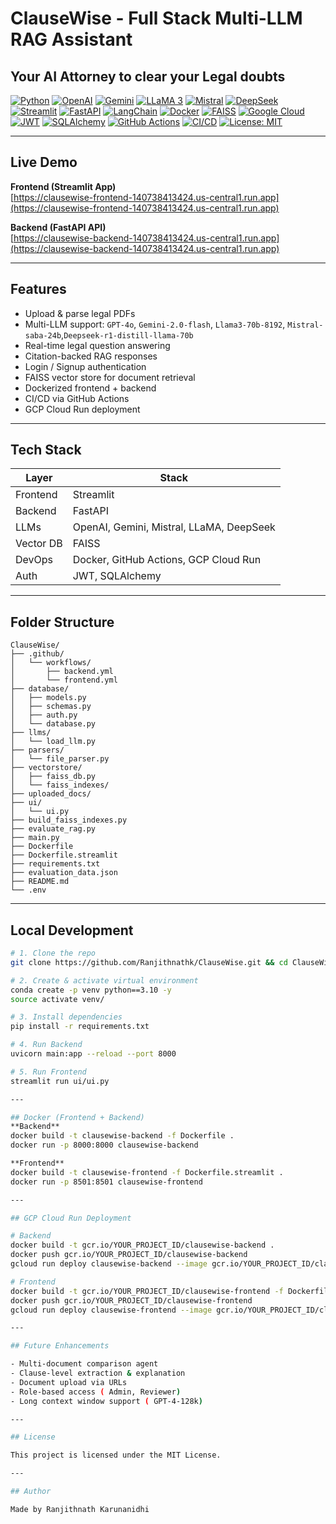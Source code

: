 # ClauseWise - Full Stack Multi-LLM RAG Assistant
## Your AI Attorney to clear your Legal doubts

[![Python](https://img.shields.io/badge/Python-3776AB?style=for-the-badge&logo=python&logoColor=white)](https://python.org)
[![OpenAI](https://img.shields.io/badge/OpenAI-412991?style=for-the-badge&logo=openai&logoColor=white)](https://openai.com)
[![Gemini](https://img.shields.io/badge/Gemini-8E75B2?style=for-the-badge&logo=google&logoColor=white)](https://gemini.google.com/)
[![LLaMA 3](https://img.shields.io/badge/LLaMA3-0054B1?style=for-the-badge&logo=meta&logoColor=white)](https://ai.meta.com/llama/)
[![Mistral](https://img.shields.io/badge/Mistral-4B0082?style=for-the-badge&logo=wind&logoColor=white)](https://mistral.ai/)
[![DeepSeek](https://img.shields.io/badge/DeepSeek-1B1B1B?style=for-the-badge&logo=deepnote&logoColor=white)](https://deepseek.com/)
[![Streamlit](https://img.shields.io/badge/Streamlit-FF4B4B?style=for-the-badge&logo=streamlit&logoColor=white)](https://streamlit.io/)
[![FastAPI](https://img.shields.io/badge/FastAPI-009688?style=for-the-badge&logo=fastapi&logoColor=white)](https://fastapi.tiangolo.com/)
[![LangChain](https://img.shields.io/badge/LangChain-000000?style=for-the-badge&logo=chainlink&logoColor=white)](https://www.langchain.com/)
[![Docker](https://img.shields.io/badge/Docker-2496ED?style=for-the-badge&logo=docker&logoColor=white)](https://www.docker.com/)
[![FAISS](https://img.shields.io/badge/FAISS-2C7BB6?style=for-the-badge&logo=apache&logoColor=white)](https://github.com/facebookresearch/faiss)
[![Google Cloud](https://img.shields.io/badge/Google%20Cloud-4285F4?style=for-the-badge&logo=googlecloud&logoColor=white)](https://cloud.google.com/)
[![JWT](https://img.shields.io/badge/JWT-000000?style=for-the-badge&logo=jsonwebtokens&logoColor=white)](https://jwt.io/)
[![SQLAlchemy](https://img.shields.io/badge/SQLAlchemy-CA504F?style=for-the-badge&logo=python&logoColor=white)](https://www.sqlalchemy.org/)
[![GitHub Actions](https://img.shields.io/badge/GitHub%20Actions-2088FF?style=for-the-badge&logo=githubactions&logoColor=white)](https://github.com/features/actions)
[![CI/CD](https://img.shields.io/badge/CI%2FCD-AEC0D6?style=for-the-badge&logo=github&logoColor=black)](https://en.wikipedia.org/wiki/CI/CD)
[![License: MIT](https://img.shields.io/badge/License-MIT-yellow?style=for-the-badge)](https://opensource.org/licenses/MIT)

---

## Live Demo

**Frontend (Streamlit App)**  
 [https://clausewise-frontend-140738413424.us-central1.run.app](https://clausewise-frontend-140738413424.us-central1.run.app)

**Backend (FastAPI API)**  
 [https://clausewise-backend-140738413424.us-central1.run.app](https://clausewise-backend-140738413424.us-central1.run.app)

---

## Features

- Upload & parse legal PDFs  
- Multi-LLM support: `GPT-4o`, `Gemini-2.0-flash`, `Llama3-70b-8192`, `Mistral-saba-24b`,`Deepseek-r1-distill-llama-70b`
- Real-time legal question answering  
- Citation-backed RAG responses  
- Login / Signup authentication   
- FAISS vector store for document retrieval  
- Dockerized frontend + backend  
- CI/CD via GitHub Actions  
- GCP Cloud Run deployment

---

## Tech Stack

| Layer       | Stack                                  |
|-------------|----------------------------------------|
| Frontend    | Streamlit                              |
| Backend     | FastAPI                                |
| LLMs        | OpenAI, Gemini, Mistral, LLaMA, DeepSeek |
| Vector DB   | FAISS                                  |
| DevOps      | Docker, GitHub Actions, GCP Cloud Run  |
| Auth        | JWT, SQLAlchemy                        |

---

## Folder Structure

```
ClauseWise/
├── .github/
│   └── workflows/
│       ├── backend.yml
│       └── frontend.yml
├── database/
│   ├── models.py
│   ├── schemas.py
│   ├── auth.py
│   └── database.py
├── llms/
│   └── load_llm.py
├── parsers/
│   └── file_parser.py
├── vectorstore/
│   ├── faiss_db.py
│   └── faiss_indexes/
├── uploaded_docs/
├── ui/
│   └── ui.py
├── build_faiss_indexes.py
├── evaluate_rag.py
├── main.py
├── Dockerfile
├── Dockerfile.streamlit
├── requirements.txt
├── evaluation_data.json
├── README.md
└── .env

```

---

## Local Development

```bash
# 1. Clone the repo
git clone https://github.com/Ranjithnathk/ClauseWise.git && cd ClauseWise

# 2. Create & activate virtual environment
conda create -p venv python==3.10 -y 
source activate venv/

# 3. Install dependencies
pip install -r requirements.txt

# 4. Run Backend
uvicorn main:app --reload --port 8000

# 5. Run Frontend
streamlit run ui/ui.py

---

## Docker (Frontend + Backend)
**Backend**
docker build -t clausewise-backend -f Dockerfile .
docker run -p 8000:8000 clausewise-backend

**Frontend**
docker build -t clausewise-frontend -f Dockerfile.streamlit .
docker run -p 8501:8501 clausewise-frontend

---

## GCP Cloud Run Deployment

# Backend
docker build -t gcr.io/YOUR_PROJECT_ID/clausewise-backend .
docker push gcr.io/YOUR_PROJECT_ID/clausewise-backend
gcloud run deploy clausewise-backend --image gcr.io/YOUR_PROJECT_ID/clausewise-backend --platform managed --region us-central1 --allow-unauthenticated

# Frontend
docker build -t gcr.io/YOUR_PROJECT_ID/clausewise-frontend -f Dockerfile.streamlit .
docker push gcr.io/YOUR_PROJECT_ID/clausewise-frontend
gcloud run deploy clausewise-frontend --image gcr.io/YOUR_PROJECT_ID/clausewise-frontend --platform managed --region us-central1 --allow-unauthenticated

---

## Future Enhancements

- Multi-document comparison agent
- Clause-level extraction & explanation
- Document upload via URLs
- Role-based access ( Admin, Reviewer)
- Long context window support ( GPT-4-128k)

---

## License

This project is licensed under the MIT License.

---

## Author

Made by Ranjithnath Karunanidhi